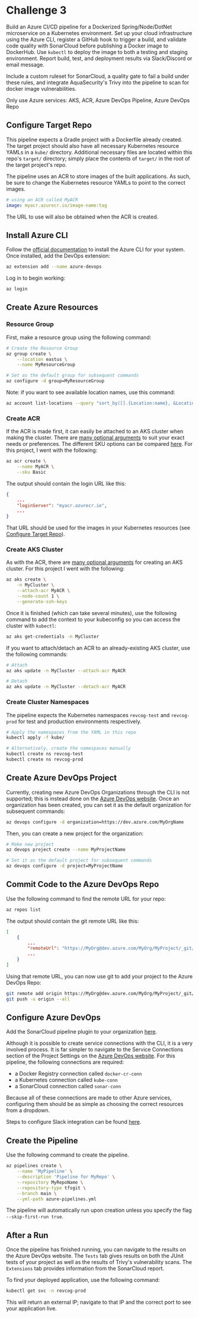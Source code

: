 # Challenge 3
Build an Azure CI/CD pipeline for a Dockerized Spring/Node/DotNet microservice on a Kubernetes environment. Set up your cloud infrastructure using the Azure CLI, register a GitHub hook to trigger a build, and validate code quality with SonarCloud before publishing a Docker image to DockerHub. Use `kubectl` to deploy the image to both a testing and staging environment. Report build, test, and deployment results via Slack/Discord or email message.

Include a custom ruleset for SonarCloud, a quality gate to fail a build under these rules, and integrate AquaSecurity's Trivy into the pipeline to scan for docker image vulnerabilities.

Only use Azure services: AKS, ACR, Azure DevOps Pipeline, Azure DevOps Repo

## Configure Target Repo
This pipeline expects a Gradle project with a Dockerfile already created. The target project should also have all necessary Kubernetes resource YAMLs in a `kube/` directory. Additional necessary files are located within this repo's `target/` directory; simply place the contents of `target/` in the root of the target project's repo.

The pipeline uses an ACR to store images of the built applications. As such, be sure to change the Kubernetes resource YAMLs to point to the correct images.
```yaml
# using an ACR called MyACR
image: myacr.azurecr.io/image-name:tag
```
The URL to use will also be obtained when the ACR is created.

## Install Azure CLI
Follow the [official documentation](https://docs.microsoft.com/en-us/cli/azure/install-azure-cli) to install the Azure CLI for your system.
Once installed, add the DevOps extension:
```sh
az extension add --name azure-devops
```
Log in to begin working:
```sh
az login
```

## Create Azure Resources
### Resource Group
First, make a resource group using the following command:
```sh
# Create the Resource Group
az group create \
    --location eastus \
    --name MyResourceGroup

# Set as the default group for subsequent commands
az configure -d group=MyResourceGroup
```
Note: if you want to see available location names, use this command:
```sh
az account list-locations --query "sort_by([].{Location:name}, &Location)" -o table
```

### Create ACR
If the ACR is made first, it can easily be attached to an AKS cluster when making the cluster. There are [many optional arguments](https://docs.microsoft.com/en-us/cli/azure/acr?view=azure-cli-latest#az_acr_create) to suit your exact needs or preferences. The different SKU options can be compared [here](https://azure.microsoft.com/en-us/pricing/details/container-registry/). For this project, I went with the following:
```sh
az acr create \
    --name MyACR \
    --sku Basic
```

The output should contain the login URL like this:
```json
{
    ...
    "loginServer": "myacr.azurecr.io",
    ...
}
```
That URL should be used for the images in your Kubernetes resources (see [Configure Target Repo](#configure-target-repo)).

### Create AKS Cluster
As with the ACR, there are [many optional arguments](https://docs.microsoft.com/en-us/cli/azure/aks?view=azure-cli-latest#az_aks_create) for creating an AKS cluster. For this project I went with the following:
```sh
az aks create \
    -n MyCluster \
    --attach-acr MyACR \
    --node-count 1 \
    --generate-ssh-keys
```
Once it is finished (which can take several minutes), use the following command to add the context to your kubeconfig so you can access the cluster with `kubectl`:
```sh
az aks get-credentials -n MyCluster
```

If you want to attach/detach an ACR to an already-existing AKS cluster, use the following commands:
```sh
# Attach
az aks update -n MyCluster --attach-acr MyACR

# Detach
az aks update -n MyCluster --detach-acr MyACR
```

### Create Cluster Namespaces
The pipeline expects the Kubernetes namespaces `revcog-test` and `revcog-prod` for test and production environments respectively.
```sh
# Apply the namespaces from the YAML in this repo
kubectl apply -f kube/

# Alternatively, create the namespaces manually
kubectl create ns revcog-test
kubectl create ns revcog-prod
```

## Create Azure DevOps Project
Currently, creating new Azure DevOps Organizations through the CLI is not supported; this is instead done on the [Azure DevOps website](https://dev.azure.com/). Once an organization has been created, you can set it as the default organization for subsequent commands:
```sh
az devops configure -d organization=https://dev.azure.com/MyOrgName
```
Then, you can create a new project for the organization:
```sh
# Make new project
az devops project create --name MyProjectName

# Set it as the default project for subsequent commands
az devops configure -d project=MyProjectName
```

## Commit Code to the Azure DevOps Repo
Use the following command to find the remote URL for your repo:
```sh
az repos list
```
The output should contain the git remote URL like this:
```json
[
    {
        ...
        "remoteUrl": "https://MyOrg@dev.azure.com/MyOrg/MyProject/_git/MyOrg",
        ...
    }
]
```
Using that remote URL, you can now use git to add your project to the Azure DevOps Repo:
```sh
git remote add origin https://MyOrg@dev.azure.com/MyOrg/MyProject/_git/MyOrg
git push -u origin --all
```

## Configure Azure DevOps
Add the SonarCloud pipeline plugin to your organization [here](https://marketplace.visualstudio.com/items?itemName=SonarSource.sonarcloud).

Although it is possible to create service connections with the CLI, it is a very involved process. It is far simpler to navigate to the Service Connections section of the Project Settings on the [Azure DevOps website](https://dev.azure.com/). For this pipeline, the following connections are required:
* a Docker Registry connection called `docker-cr-conn`
* a Kubernetes connection called `kube-conn`
* a SonarCloud connection called `sonar-conn`

Because all of these connections are made to other Azure services, configuring them should be as simple as choosing the correct resources from a dropdown.

Steps to configure Slack integration can be found [here](https://docs.microsoft.com/en-us/azure/devops/pipelines/integrations/slack?view=azure-devops).

## Create the Pipeline
Use the following command to create the pipeline.
```sh
az pipelines create \
    --name 'MyPipeline' \
    --description 'Pipeline for MyRepo' \
    --repository MyRepoName \
    --repository-type tfsgit \
    --branch main \
    --yml-path azure-pipelines.yml
```
The pipeline will automatically run upon creation unless you specify the flag `--skip-first-run true`.

## After a Run
Once the pipeline has finished running, you can navigate to the results on the Azure DevOps website. The `Tests` tab gives results on both the JUnit tests of your project as well as the results of Trivy's vulnerability scans. The `Extensions` tab provides information from the SonarCloud report.

To find your deployed application, use the following command:
```sh
kubectl get svc -n revcog-prod
```
This will return an external IP; navigate to that IP and the correct port to see your application live.